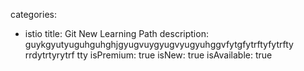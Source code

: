 categories:
  - istio
title: Git New Learning Path
description: guykgyutyuguhguhghjgyugvuygyugvyugyuhggvfytgfytrftyfytrfty rrdytrtyrytrf tty
isPremium: true
isNew: true
isAvailable: true